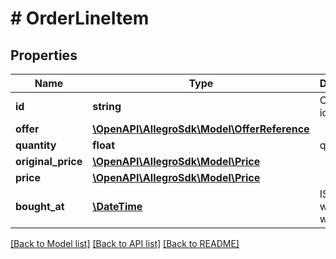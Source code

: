 # # OrderLineItem

## Properties

Name | Type | Description | Notes
------------ | ------------- | ------------- | -------------
**id** | **string** | Order item identifier |
**offer** | [**\OpenAPI\AllegroSdk\Model\OfferReference**](OfferReference.md) |  |
**quantity** | **float** | quantity |
**original_price** | [**\OpenAPI\AllegroSdk\Model\Price**](Price.md) |  | [optional]
**price** | [**\OpenAPI\AllegroSdk\Model\Price**](Price.md) |  |
**bought_at** | [**\DateTime**](\DateTime.md) | ISO date when offer was bought | [optional]

[[Back to Model list]](../../README.md#models) [[Back to API list]](../../README.md#endpoints) [[Back to README]](../../README.md)
